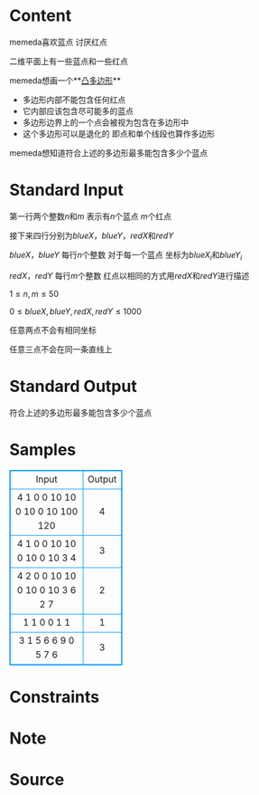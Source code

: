 
# Content

memeda喜欢蓝点 讨厌红点

二维平面上有一些蓝点和一些红点 

memeda想画一个**[凸多边形](https://en.wikipedia.org/wiki/Convex_hull)**
* 多边形内部不能包含任何红点
* 它内部应该包含尽可能多的蓝点
* 多边形边界上的一个点会被视为包含在多边形中
* 这个多边形可以是退化的 即点和单个线段也算作多边形
  
memeda想知道符合上述的多边形最多能包含多少个蓝点

# Standard Input

第一行两个整数$n$和$m$ 表示有$n$个蓝点 $m$个红点

接下来四行分别为$blueX$，$blueY$，$redX$和$redY$

$blueX$，$blueY$ 每行$n$个整数   对于每一个蓝点 坐标为$blueX_i$和$blueY_i$

$redX$，$redY$ 每行$m$个整数     红点以相同的方式用$redX$和$redY$进行描述


$1\leq n,m\leq 50$

$0\leq blueX,blueY,redX,redY\leq 1000$

任意两点不会有相同坐标

任意三点不会在同一条直线上

# Standard Output

符合上述的多边形最多能包含多少个蓝点

# Samples

<style>
        table,table tr th, table tr td { border:1px solid #0094ff; }
        table { width: 200px; min-height: 25px; line-height: 25px; text-align: center; border-collapse: collapse;}   
    </style>
<table>
	<tr>
		<td>Input</td>
		<td>Output</td>
	</tr>
<tr><td>4 1
0 0 10 10
0 10 0 10
100
120</td><td>4</td></tr><tr><td>4 1
0 0 10 10
0 10 0 10
3
4</td><td>3</td></tr><tr><td>4 2
0 0 10 10
0 10 0 10
3 6
2 7</td><td>2</td></tr><tr><td>1 1
0
0
1
1</td><td>1</td></tr><tr><td>3 1
5 6 6
9 0 5
7
6</td><td>3</td></tr></table>


# Constraints



# Note



# Source


